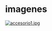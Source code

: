 # imagenes
[![accesorio1.jpg](https://i.postimg.cc/k50KXQfz/accesorio1.jpg)](https://postimg.cc/Y4xhdWcz)
